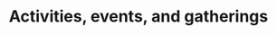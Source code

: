 ---
banner:
  content: 'You can set this component to ''display: true'' to show a banner at the
    top of the page.'
  display: false
  heading: This is a place to place urgent information
layout: category
name: activities-events-gatherings
owner: CDC
questions:
- do-i-need-to-cancel-if-there-are-confirmed-covid19-cases
- things-to-consider-when-deciding-to-postpone-or-cancel-events
- information-that-i-can-share-with-attendees-about-covid-19
- what-actions-staff-and-attendees-can-take-to-prevent-covid-19
- steps-to-take-if-attendee-or-event-staff-develops-covid-19
- what-actions-to-take-to-plan-for-outbreak
- what-is-the-best-way-to-clean-event-space-after-confirmed-case-of-covid-19-at-an-event
- is-it-safe-to-vacuum-in-a-school-business-or-community-facility-after-someone-with-covid-19-present
- who-should-clean-and-disinfect-community-spaces
- am-i-at-risk-funeral
- am-i-at-risk-touch-body
- can-i-schedule-burial-national-cemetery
- are-department-of-veterans-affairs-national-cemeteries-open
- can-i-schedule-committal-service-military-funeral-service-honors
- what-do-funeral-home-workers-need-to-know
- how-to-safely-handle-belongings-of-someone-died-from-covid-19
- if-someone-dies-overseas
- what-are-requirements-to-return-body-to-united-states
- are-uscis-offices-open
- how-is-the-national-guard-responding
- is-there-a-national-lockdown
redirect_from:
- /community-events/
- /funerals/
- /get-facts/should-i-worry-about-hantavirus/
- /rumors/should-i-worry-about-hantavirus/
title: Activities, events, and gatherings
---
